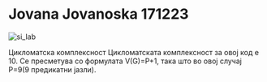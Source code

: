 # Jovana Jovanoska 171223
![si_lab](https://github.com/jjovanoska/SI_2024_lab2_171223/assets/167010874/28845320-975a-4dc6-bd1c-1bf7b1219be3)

Цикломатска комплексност
Цикломатската комплексност за овој код е 10. Се пресметува со формулата V(G)=P+1, така што во овој случај P=9(9 предикатни јазли).
